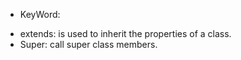 * KeyWord:
- extends: is used to inherit the properties of a class.
- Super: call super class members.